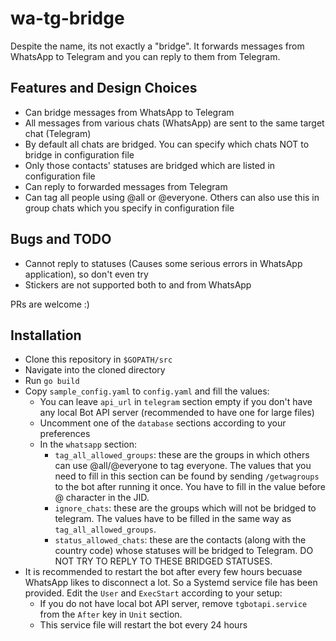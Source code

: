 # wa-tg-bridge

Despite the name, its not exactly a "bridge". It forwards messages from WhatsApp to Telegram and you can reply to them
from Telegram.

## Features and Design Choices

- Can bridge messages from WhatsApp to Telegram
- All messages from various chats (WhatsApp) are sent to the same target chat (Telegram)
- By default all chats are bridged. You can specify which chats NOT to bridge in configuration file
- Only those contacts' statuses are bridged which are listed in configuration file
- Can reply to forwarded messages from Telegram
- Can tag all people using @all or @everyone. Others can also use this in group chats which you specify in configuration file

## Bugs and TODO

- Cannot reply to statuses (Causes some serious errors in WhatsApp application), so don't even try
- Stickers are not supported both to and from WhatsApp

PRs are welcome :)


## Installation

- Clone this repository in `$GOPATH/src`
- Navigate into the cloned directory
- Run `go build`
- Copy `sample_config.yaml` to `config.yaml` and fill the values:
    - You can leave `api_url` in `telegram` section empty if you don't have any local Bot API server (recommended to have one for large files)
    - Uncomment one of the `database` sections according to your preferences
    - In the `whatsapp` section:
        - `tag_all_allowed_groups`: these are the groups in which others can use @all/@everyone to tag everyone. The values that you need to fill in this section can be found by sending `/getwagroups` to the bot after running it once. You have to fill in the value before @ character in the JID.
        - `ignore_chats`: these are the groups which will not be bridged to telegram. The values have to be filled in the same way as `tag_all_allowed_groups`.
        - `status_allowed_chats`: these are the contacts (along with the country code) whose statuses will be bridged to Telegram. DO NOT TRY TO REPLY TO THESE BRIDGED STATUSES.
- It is recommended to restart the bot after every few hours becuase WhatsApp likes to disconnect a lot. So a Systemd service file has been provided. Edit the `User` and `ExecStart` according to your setup:
    - If you do not have local bot API server, remove `tgbotapi.service` from the `After` key in `Unit` section.
    - This service file will restart the bot every 24 hours
